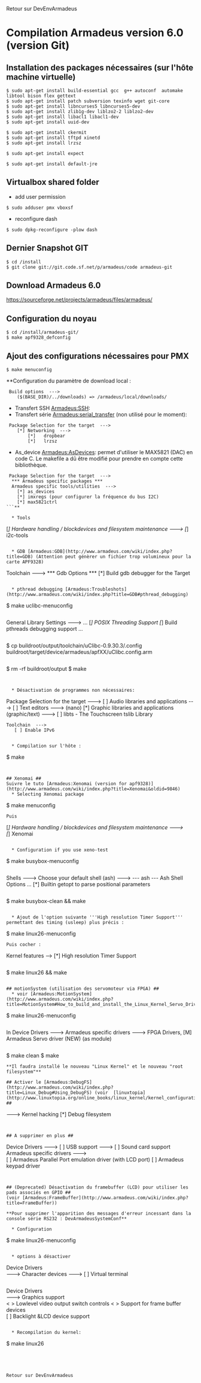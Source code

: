 Retour sur DevEnvArmadeus

# Compilation Armadeus version 6.0 (version Git) #

## Installation des packages nécessaires (sur l'hôte machine virtuelle) ##
```
$ sudo apt-get install build-essential gcc  g++ autoconf  automake libtool bison flex gettext 
$ sudo apt-get install patch subversion texinfo wget git-core
$ sudo apt-get install libncurses5 libncurses5-dev
$ sudo apt-get install zlib1g-dev liblzo2-2 liblzo2-dev
$ sudo apt-get install libacl1 libacl1-dev
$ sudo apt-get install uuid-dev

$ sudo apt-get install ckermit
$ sudo apt-get install tftpd xinetd
$ sudo apt-get install lrzsz

$ sudo apt-get install expect

$ sudo apt-get install default-jre
```

## Virtualbox shared folder ##
  * add user permission
```
$ sudo adduser pmx vboxsf
```
  * reconfigure dash
```
$ sudo dpkg-reconfigure -plow dash
```

## Dernier Snapshot GIT ##
```
$ cd /install
$ git clone git://git.code.sf.net/p/armadeus/code armadeus-git
```

## Download Armadeus 6.0 ##
https://sourceforge.net/projects/armadeus/files/armadeus/


## Configuration du noyau ##
```
$ cd /install/armadeus-git/
$ make apf9328_defconfig
```

## Ajout des configurations nécessaires pour PMX ##
```
$ make menuconfig
```

**Configuration du paramètre de download local :
```
 Build options  --->
    ($(BASE_DIR)/../downloads) => /armadeus/local/downloads/
```
  * Transfert SSH [Armadeus:SSH](http://www.armadeus.com/wiki/index.php?title=SSH):
  * Transfert série [Armadeus:serial\_transfer](http://www.armadeus.com/wiki/index.php?title=Serial_Transfer) (non utilisé pour le moment):
```
 Package Selection for the target  --->
    [*] Networking  --->
        [*]   dropbear
        [*]   lrzsz
```
  * As\_device [Armadeus:AsDevices](http://www.armadeus.com/wiki/index.php?title=AsDevices): permet d'utiliser le MAX5821 (DAC) en code C. Le makefile a dû être modifié pour prendre en compte cette bibliothèque.
```
 Package Selection for the target  --->
  *** Armadeus specific packages ***
  Armadeus specific tools/utilities  --->   
    [*] as_devices 
    [*] imxregs (pour configurer la fréquence du bus I2C)
    [*] max5821ctrl   
```**

  * Tools
```
 [*] Hardware handling / blockdevices and filesystem maintenance  ---> 
    [*]   i2c-tools  
```

  * GDB [Armadeus:GDB](http://www.armadeus.com/wiki/index.php?title=GDB) (Attention peut génèrer un fichier trop volumineux pour la carte APF9328)
```
 Toolchain  --->
        *** Gdb Options ***
    [*] Build gdb debugger for the Target
```

  * pthread debugging [Armadeus:Troubleshots](http://www.armadeus.com/wiki/index.php?title=GDB#pthread_debugging)
```
$ make uclibc-menuconfig
```
```
General Library Settings  --->
    ...
    [*] POSIX Threading Support
    [*]   Build pthreads debugging support
    ...
```
```
$ cp buildroot/output/toolchain/uClibc-0.9.30.3/.config buildroot/target/device/armadeus/apfXX/uClibc.config.arm
```
```
$ rm -rf buildroot/output
$ make
```


  * Désactivation de programmes non nécessaires:
```
 Package Selection for the target  ---> 
    [ ] Audio libraries and applications  ---> 
    [ ] Text editors  ---> 
         (nano)
    [*] Graphic libraries and applications (graphic/text)  --->
       [ ]   libts - The Touchscreen tslib Library 

    Toolchain  --->
       [ ] Enable IPv6 
```

  * Compilation sur l'hôte :
```
$ make
```


## Xenomai ##
Suivre le tuto [Armadeus:Xenomai (version for apf9328)](http://www.armadeus.com/wiki/index.php?title=Xenomai&oldid=9846)
  * Selecting Xenomai package
```
$ make menuconfig
```
Puis
```
 [*] Hardware handling / blockdevices and filesystem maintenance  --->  
    [*]   Xenomai  
```

  * Configuration if you use xeno-test
```
$ make busybox-menuconfig
```
```
Shells  --->
        Choose your default shell (ash)  --->
    --- ash
    ---   Ash Shell Options
          ...
          [*]   Builtin getopt to parse positional parameters 
```
```
 $ make busybox-clean && make
```

  * Ajout de l'option suivante '''High resolution Timer Support''' permettant des timing (usleep) plus précis :
```
$ make linux26-menuconfig
```
Puis cocher :
```
 Kernel features --> 
  [*] High resolution Timer Support
```
```
$ make linux26 && make
```

## motionSystem (utilisation des servomoteur via FPGA) ##
  * voir [Armadeus:MotionSystem](http://www.armadeus.com/wiki/index.php?title=MotionSystem#How_to_build_and_install_the_Linux_Kernel_Servo_Driver)
```
$ make linux26-menuconfig
```
```
In Device Drivers ---> 
   Armadeus specific drivers ---> 
      FPGA Drivers, 
        [M] Armadeus Servo driver (NEW) (as module)
```
```
$ make clean
$ make
```
**Il faudra installé le nouveau "Linux Kernel" et le nouveau "root filesystem"**

## Activer le [Armadeus:DebugFS](http://www.armadeus.com/wiki/index.php?title=Linux_Debug#Using_DebugFS) (voir  [linuxtopia](http://www.linuxtopia.org/online_books/linux_kernel/kernel_configuration/ch09s07.html)) ##
```
   ---> Kernel hacking
    [*] Debug filesystem
```


## A supprimer en plus ##
```
 Device Drivers  ---> 
   [ ] USB support  --->
   [ ] Sound card support
   Armadeus specific drivers  --->  
      [ ] Armadeus Parallel Port emulation driver (with LCD port) 
      [ ] Armadeus keypad driver  
```


## (Deprecated) Désactivation du framebuffer (LCD) pour utiliser les pads associés en GPIO ##
(voir [Armadeus:FrameBuffer](http://www.armadeus.com/wiki/index.php?title=FrameBuffer))

**Pour supprimer l'apparition des messages d'erreur incessant dans la console série RS232 : DevArmadeusSystemConf**

  * Configuration
```
$ make linux26-menuconfig
```

  * options à désactiver
```
 Device Drivers  
    ---> Character devices  ---> 
        [ ] Virtual terminal
```
```
 Device Drivers  
    ---> Graphics support  
        < > Lowlevel video output switch controls 
        < > Support for frame buffer devices  
        [ ] Backlight &LCD device support
```

  * Recompilation du kernel:
```
 $ make linux26
```




Retour sur DevEnvArmadeus